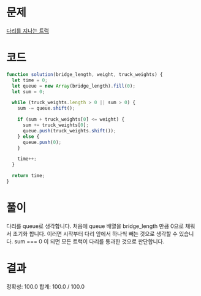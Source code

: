 # 문제

[다리를 지나는 트럭](https://school.programmers.co.kr/learn/courses/30/lessons/42583)

# 코드

```javascript
function solution(bridge_length, weight, truck_weights) {
  let time = 0;
  let queue = new Array(bridge_length).fill(0);
  let sum = 0;

  while (truck_weights.length > 0 || sum > 0) {
    sum -= queue.shift();

    if (sum + truck_weights[0] <= weight) {
      sum += truck_weights[0];
      queue.push(truck_weights.shift());
    } else {
      queue.push(0);
    }

    time++;
  }

  return time;
}
```

# 풀이

다리를 queue로 생각합니다. 처음에 queue 배열을 bridge_length 만큼 0으로 채워서 초기화 합니다. 이러면 시작부터 다리 앞에서 하나씩 빼는 것으로 생각할 수 있습니다. sum === 0 이 되면 모든 트럭이 다리를 통과한 것으로 판단합니다.

# 결과

정확성: 100.0
합계: 100.0 / 100.0
